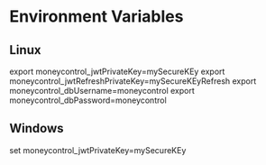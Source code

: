 # Environment Variables
## Linux
export moneycontrol_jwtPrivateKey=mySecureKEy
export moneycontrol_jwtRefreshPrivateKey=mySecureKEyRefresh
export moneycontrol_dbUsername=moneycontrol
export moneycontrol_dbPassword=moneycontrol

## Windows
set moneycontrol_jwtPrivateKey=mySecureKEy